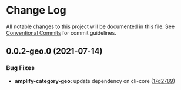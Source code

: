 # Change Log

All notable changes to this project will be documented in this file.
See [Conventional Commits](https://conventionalcommits.org) for commit guidelines.

## 0.0.2-geo.0 (2021-07-14)


### Bug Fixes

* **amplify-category-geo:** update dependency on cli-core ([17d2789](https://github.com/aws-amplify/amplify-cli/commit/17d278907eaafa55dc5e582338a70acacc6922aa))
